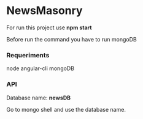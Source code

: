 # NewsMasonry

For run this project use **npm start**

Before run the command you have to run mongoDB

### Requeriments

node
angular-cli
mongoDB

### API

Database name: **newsDB**

Go to mongo shell and use the database name.

